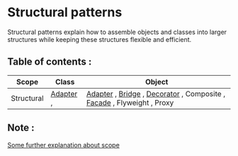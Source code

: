 ﻿# Structural patterns

Structural patterns explain how to assemble objects and classes into larger structures while keeping these structures flexible and efficient.

## Table of contents :

| Scope      | Class                  | Object                                                                                                                    |
| ---------- | ---------------------- | ------------------------------------------------------------------------------------------------------------------------- |
| Structural | [Adapter](./Adapter) , | [Adapter](./Adapter) , [Bridge](./Bridge) , [Decorator](./Decorator) , Composite , [Facade](./Facade) , Flyweight , Proxy |

## Note :

[Some further explanation about scope](../creational-patterns/README.md#note-)

